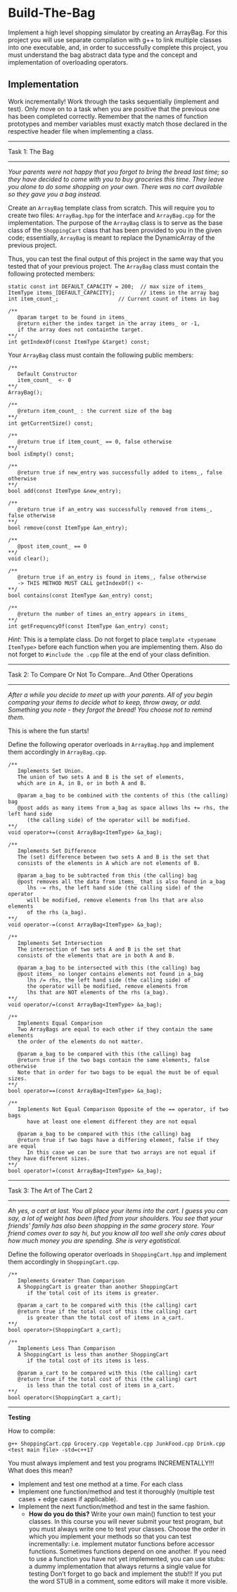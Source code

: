 # Build-The-Bag

Implement a high level shopping simulator by creating an ArrayBag. For this project you will use separate compilation with g++ to link 
multiple classes into one executable, and, in order to successfully complete this project, you must understand the bag abstract data type 
and the concept and implementation of overloading operators.


## Implementation
Work incrementally! Work through the tasks sequentially (implement and test). Only move on to a task when you are positive that the previous 
one has been completed correctly. Remember that the names of function prototypes and member variables must exactly match those declared in the 
respective header file when implementing a class.

___
Task 1: The Bag
___

*Your parents were not happy that you forgot to bring the bread last time; so they have decided to come with you to buy groceries this time. They 
leave you alone to do some shopping on your own. There was no cart available so they gave you a bag instead.*

Create an ```ArrayBag``` template class from scratch. This will require you to create two files: ```ArrayBag.hpp``` for the interface and ```ArrayBag.cpp``` 
for the implementation. The purpose of the ```ArrayBag``` class is to serve as the base class of the ```ShoppingCart``` class that has been provided to you 
in the given code; essentially, ```ArrayBag``` is meant to replace the DynamicArray of the previous project. 

Thus, you can test the final output of this project in the same way that you tested that of your previous project. The ```ArrayBag``` class must contain 
the following protected members:

```
static const int DEFAULT_CAPACITY = 200;  // max size of items_ 
ItemType items_[DEFAULT_CAPACITY];        // items in the array bag
int item_count_;                   // Current count of items in bag

/**
   @param target to be found in items_
   @return either the index target in the array items_ or -1,
   if the array does not containthe target.
**/
int getIndexOf(const ItemType &target) const;
```

Your ```ArrayBag``` class must contain the following public members:

```
/** 
   Default Constructor
   item_count_  <- 0
**/
ArrayBag();

/**
   @return item_count_ : the current size of the bag
**/
int getCurrentSize() const;

/**
   @return true if item_count_ == 0, false otherwise
**/
bool isEmpty() const;

/**
   @return true if new_entry was successfully added to items_, false otherwise
**/
bool add(const ItemType &new_entry);

/**
   @return true if an_entry was successfully removed from items_, false otherwise
**/
bool remove(const ItemType &an_entry);

/**
   @post item_count_ == 0
**/
void clear();

/**
   @return true if an_entry is found in items_, false otherwise
   -> THIS METHOD MUST CALL getIndexOf() <-
**/
bool contains(const ItemType &an_entry) const;

/**
   @return the number of times an_entry appears in items_
**/
int getFrequencyOf(const ItemType &an_entry) const;
```

*Hint*: This is a template class. Do not forget to place ```template <typename ItemType>``` before each function when you are implementing them. 
Also do not forget to ```#include the .cpp``` file at the end of your class definition.

___
Task 2: To Compare Or Not To Compare...And Other Operations
___

*After a while you decide to meet up with your parents. All of you begin comparing your items to decide what to keep, throw away, or add. Something 
you note - they forgot the bread! You choose not to remind them.*

This is where the fun starts!

Define the following operator overloads in ```ArrayBag.hpp``` and implement them accordingly in ```ArrayBag.cpp```.


```
/** 
   Implements Set Union. 
   The union of two sets A and B is the set of elements, 
   which are in A, in B, or in both A and B.
   
   @param a_bag to be combined with the contents of this (the calling) bag
   @post adds as many items from a_bag as space allows lhs += rhs, the left hand side 
      (the calling side) of the operator will be modified. 
**/
void operator+=(const ArrayBag<ItemType> &a_bag);

/** 
   Implements Set Difference
   The (set) difference between two sets A and B is the set that
   consists of the elements in A which are not elements of B.
   
   @param a_bag to be subtracted from this (the calling) bag
   @post removes all the data from items_ that is also found in a_bag
      lhs -= rhs, the left hand side (the calling side) of the operator 
      will be modified, remove elements from lhs that are also elements 
      of the rhs (a_bag). 
**/
void operator-=(const ArrayBag<ItemType> &a_bag);

/** 
   Implements Set Intersection
   The intersection of two sets A and B is the set that
   consists of the elements that are in both A and B.
   
   @param a_bag to be intersected with this (the calling) bag
   @post items_ no longer contains elements not found in a_bag
      lhs /= rhs, the left hand side (the calling side) of 
      the operator will be modified, remove elements from 
      lhs that are NOT elements of the rhs (a_bag).
**/
void operator/=(const ArrayBag<ItemType> &a_bag);

/**
   Implements Equal Comparison
   Two ArrayBags are equal to each other if they contain the same elements
   the order of the elements do not matter.
   
   @param a_bag to be compared with this (the calling) bag
   @return true if the two bags contain the same elements, false otherwise
   Note that in order for two bags to be equal the must be of equal sizes.
**/
bool operator==(const ArrayBag<ItemType> &a_bag);

/**
   Implements Not Equal Comparison Opposite of the == operator, if two bags 
      have at least one element different they are not equal
   
   @param a_bag to be compared with this (the calling) bag
   @return true if two bags have a differing element, false if they are equal
      In this case we can be sure that two arrays are not equal if they have different sizes.
**/
bool operator!=(const ArrayBag<ItemType> &a_bag);
```

___
Task 3: The Art of The Cart 2
___

*Ah yes, a cart at last. You all place your items into the cart. I guess you can say, a lot of weight has been lifted from your shoulders. 
You see that your friends’ family has also been shopping in the same grocery store. Your friend comes over to say hi, but you know all too 
well she only cares about how much money you are spending. She is very egotistical.*

Define the following operator overloads in ```ShoppingCart.hpp``` and implement them accordingly in ```ShoppingCart.cpp```.

```
/**
   Implements Greater Than Comparison
   A ShoppingCart is greater than another ShoppingCart 
      if the total cost of its items is greater.
   
   @param a_cart to be compared with this (the calling) cart
   @return true if the total cost of this (the calling) cart 
      is greater than the total cost of items in a_cart.
**/
bool operator>(ShoppingCart a_cart);

/**
   Implements Less Than Comparison
   A ShoppingCart is less than another ShoppingCart 
      if the total cost of its items is less.
   
   @param a_cart to be compared with this (the calling) cart
   @return true if the total cost of this (the calling) cart 
      is less than the total cost of items in a_cart.
**/
bool operator<(ShoppingCart a_cart);
```

___
**Testing**

How to compile:

```
g++ ShoppingCart.cpp Grocery.cpp Vegetable.cpp JunkFood.cpp Drink.cpp <test main file> -std=c++17
```

You must always implement and test you programs INCREMENTALLY!!! What does this mean?

* Implement and test one method at a time. For each class
* Implement one function/method and test it thoroughly (multiple test cases + edge cases if applicable).
* Implement the next function/method and test in the same fashion. 
   * **How do you do this?** Write your own main() function to test your classes. In this course you will never submit your test program, 
      but you must always write one to test your classes. Choose the order in which you implement your methods so that you can test incrementally: 
      i.e. implement mutator functions before accessor functions. Sometimes functions depend on one another. If you need to use a function you 
      have not yet implemented, you can use stubs: a dummy implementation that always returns a single value for testing Don’t forget to go back 
      and implement the stub!!! If you put the word STUB in a comment, some editors will make it more visible.



